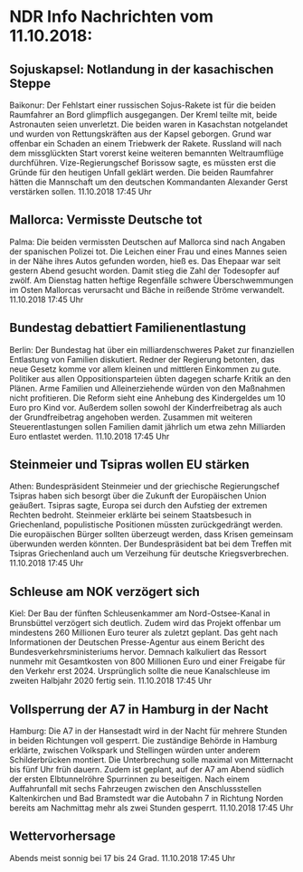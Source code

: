 # NDR Info Nachrichten vom 11.10.2018:


## Sojuskapsel: Notlandung in der kasachischen Steppe
Baikonur:         Der Fehlstart einer russischen Sojus-Rakete ist für die beiden Raumfahrer an Bord glimpflich ausgegangen. Der Kreml teilte mit, beide Astronauten seien unverletzt. Die beiden waren in Kasachstan notgelandet und wurden von Rettungskräften aus der Kapsel geborgen. Grund war offenbar ein Schaden an einem Triebwerk der Rakete. Russland will nach dem missglückten Start vorerst keine weiteren bemannten Weltraumflüge durchführen. Vize-Regierungschef Borissow sagte, es müssten erst die Gründe für den heutigen Unfall geklärt werden. Die beiden Raumfahrer hätten die Mannschaft um den deutschen Kommandanten Alexander Gerst verstärken sollen. 11.10.2018 17:45 Uhr 

## Mallorca: Vermisste Deutsche tot
Palma: Die beiden vermissten Deutschen auf Mallorca sind nach Angaben der spanischen Polizei tot. Die Leichen einer Frau und eines Mannes seien in der Nähe ihres Autos gefunden worden, hieß es. Das Ehepaar war seit gestern Abend gesucht worden. Damit stieg die Zahl der Todesopfer auf zwölf. Am Dienstag hatten heftige Regenfälle schwere Überschwemmungen im Osten Mallorcas verursacht und Bäche in reißende Ströme verwandelt. 11.10.2018 17:45 Uhr 

## Bundestag debattiert Familienentlastung
Berlin: Der Bundestag hat über ein milliardenschweres Paket zur finanziellen Entlastung von Familien diskutiert. Redner der Regierung betonten, das neue Gesetz komme vor allem kleinen und mittleren Einkommen zu gute. Politiker aus allen Oppositionsparteien übten dagegen scharfe Kritik an den Plänen. Arme Familien und Alleinerziehende würden von den Maßnahmen nicht profitieren. Die Reform sieht eine Anhebung des Kindergeldes um 10 Euro pro Kind vor. Außerdem sollen sowohl der Kinderfreibetrag als auch der Grundfreibetrag angehoben werden. Zusammen mit weiteren Steuerentlastungen sollen Familien damit jährlich um etwa zehn Milliarden Euro entlastet werden. 11.10.2018 17:45 Uhr 

## Steinmeier und Tsipras wollen EU stärken
Athen: 	Bundespräsident Steinmeier und der griechische Regierungschef Tsipras haben sich besorgt über die Zukunft der Europäischen Union geäußert. Tsipras sagte, Europa sei durch den Aufstieg der extremen Rechten bedroht. Steinmeier erklärte bei seinem Staatsbesuch in Griechenland, populistische Positionen müssten zurückgedrängt werden. Die europäischen Bürger sollten überzeugt werden, dass Krisen gemeinsam überwunden werden könnten. Der Bundespräsident bat bei dem Treffen mit Tsipras Griechenland auch um Verzeihung für deutsche Kriegsverbrechen. 11.10.2018 17:45 Uhr 

## Schleuse am NOK verzögert sich
Kiel: Der Bau der fünften Schleusenkammer am Nord-Ostsee-Kanal in Brunsbüttel verzögert sich deutlich. Zudem wird das Projekt offenbar um mindestens 260 Millionen Euro teurer als zuletzt geplant. Das geht nach Informationen der Deutschen Presse-Agentur aus einem Bericht des Bundesverkehrsministeriums hervor. Demnach kalkuliert das Ressort nunmehr mit Gesamtkosten von 800 Millionen Euro und einer Freigabe für den Verkehr erst 2024. Ursprünglich sollte die neue Kanalschleuse im zweiten Halbjahr 2020 fertig sein. 11.10.2018 17:45 Uhr 

## Vollsperrung der A7 in Hamburg in der Nacht
Hamburg: Die A7 in der Hansestadt wird in der Nacht für mehrere Stunden in beiden Richtungen voll gesperrt. Die zuständige Behörde in Hamburg erklärte, zwischen Volkspark und Stellingen würden unter anderem Schilderbrücken montiert. Die Unterbrechung solle maximal von Mitternacht bis fünf Uhr früh dauern. Zudem ist geplant, auf der A7 am Abend südlich der ersten Elbtunnelröhre Spurrinnen zu beseitigen. Nach einem Auffahrunfall mit sechs Fahrzeugen zwischen den Anschlussstellen Kaltenkirchen und Bad Bramstedt war die Autobahn 7 in Richtung Norden bereits am Nachmittag mehr als zwei Stunden gesperrt. 11.10.2018 17:45 Uhr 

## Wettervorhersage
Abends meist sonnig bei 17 bis 24 Grad. 11.10.2018 17:45 Uhr 
